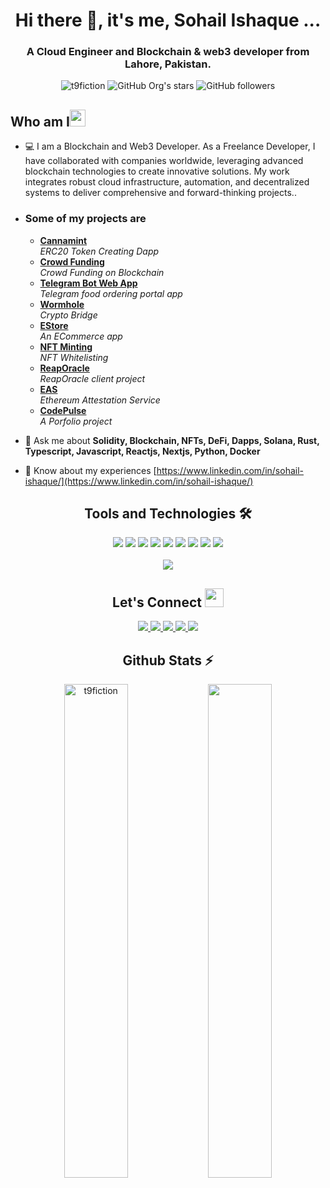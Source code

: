 <h1 align="center">Hi there 👋, it's me, Sohail Ishaque ...</h1>

<h3 align="center">A Cloud Engineer and Blockchain & web3 developer from Lahore, Pakistan.</h3>

<div align="center">
      <img src="https://komarev.com/ghpvc/?username=t9fiction&label=Profile%20views&color=0e75b6&style=flat" alt="t9fiction" />
      <img alt="GitHub Org's stars" src="https://img.shields.io/github/stars/t9fiction?style=social"> 
      <img alt="GitHub followers" src="https://img.shields.io/github/followers/t9fiction?style=social">
</div>

<h2 align="left">Who am I<img src="https://media.giphy.com/media/pDh3IDoUswmZrqdRip/giphy.gif" height="27px" width="25px"></h2>

- 💻 I am a Blockchain and Web3 Developer. As a Freelance Developer, I have collaborated with companies worldwide, leveraging advanced blockchain technologies to create innovative solutions. My work integrates robust cloud infrastructure, automation, and decentralized systems to deliver comprehensive and forward-thinking projects..

- <h3>Some of my projects are</h3>
      <ul>
        <li><a href="https://cannamint.app/"><b>Cannamint</b></a><br/><i>ERC20 Token Creating Dapp</i></li>
        <li><a href="https://crowdfunding-eight-zeta.vercel.app/"><b>Crowd Funding</b></a><br/><i>Crowd Funding on Blockchain</i></li>
        <li><a href="https://t.me/burger22zone_bot/burger"><b>Telegram Bot Web App</b></a><br/><i>Telegram food ordering portal app</i></li>
        <li><a href="https://wormhole-test.vercel.app/"><b>Wormhole</b></a><br/><i>Crypto Bridge</i></li>
        <li><a href="https://estore-five-xi.vercel.app/"><b>EStore</b></a><br/><i>An ECommerce app</i></li>
        <li><a href="https://whitelisting-app.vercel.app/"><b>NFT Minting</b></a><br/><i>NFT Whitelisting</i></li>
        <li><a href="https://reap-testapp.vercel.app/"><b>ReapOracle</b></a><br/><i>ReapOracle client project</i></li>
        <li><a href="https://webapp-six-pi.vercel.app/"><b>EAS</b></a><br/><i>Ethereum Attestation Service</i></li>
        <li><a href="https://codepulse360.vercel.app/"><b>CodePulse</b></a><br/><i>A Porfolio project</i></li>
      </ul>

- 💬 Ask me about **Solidity, Blockchain, NFTs, DeFi, Dapps, Solana, Rust, Typescript, Javascript, Reactjs, Nextjs, Python, Docker**
- 📄 Know about my experiences [https://www.linkedin.com/in/sohail-ishaque/](https://www.linkedin.com/in/sohail-ishaque/)

<h2 align="center">Tools and Technologies 🛠</h2>
<div align="center">
  <img src="https://img.shields.io/badge/Blockchain-121D33?style=for-the-badge&logo=blockchain&logoColor=white" />
  <img src="https://img.shields.io/badge/Solidity-363636?style=for-the-badge&logo=solidity&logoColor=white" />
  <img src="https://img.shields.io/badge/Rust-000000?style=for-the-badge&logo=rust&logoColor=white" />
  <img src="https://img.shields.io/badge/Docker-2496ED?style=for-the-badge&logo=docker&logoColor=white" />
  <img src="https://img.shields.io/badge/Python-3776AB?style=for-the-badge&logo=python&logoColor=white" />
  <img src="https://img.shields.io/badge/Next.js-000000?style=for-the-badge&logo=nextdotjs&logoColor=white" />
  <img src="https://img.shields.io/badge/TypeScript-007ACC?style=for-the-badge&logo=typescript&logoColor=white" />
  <img src="https://img.shields.io/badge/React-20232A?style=for-the-badge&logo=react&logoColor=61DAFB" />
  <img src="https://img.shields.io/badge/Amazon_AWS-FF9900?style=for-the-badge&logo=amazonaws&logoColor=white" />
<br>
<br>
  <img align="center" src="https://github-readme-stats.vercel.app/api/top-langs/?username=t9fiction&theme=dark&layout=compact&langs_count=20&hide_title=true"/>
</div>

<h2 align="center"> Let's Connect <img src="https://media.giphy.com/media/jOz35yxbuhvVQDKrce/giphy.gif" height="30px" width="30px"></h2>

<div align="center">
      <a href="https://www.linkedin.com/in/sohail-ishaque/">
            <img src="https://img.shields.io/badge/LinkedIn-0077B5?style=for-the-badge&logo=linkedin&logoColor=white">
      </a>
      <a href="https://www.fiverr.com/a4illusionist">
        <img src="https://img.shields.io/badge/Fiverr-1DBF73?style=for-the-badge&logo=fiverr&logoColor=white">
      </a>
      <a href="https://www.upwork.com/freelancers/~01b632a81a9fd6f2d2">
        <img src="https://img.shields.io/badge/UpWork-6FDA44?style=for-the-badge&logo=Upwork&logoColor=white">
      </a>
      <a href="https://github.com/t9fiction">
        <img src="https://img.shields.io/badge/GitHub-100000?style=for-the-badge&logo=github&logoColor=white">
      </a>
      <a href="mailto:sohail.sohailishaq@gmail.com">
        <img src="https://img.shields.io/badge/Gmail-D14836?style=for-the-badge&logo=gmail&logoColor=white">
      </a>
</div>

<!-- Github Stats Section -->
<h2 align="center">Github Stats ⚡</h2>
<p align=center>
  <div align=center>
      <img align="center" width="45%" src="https://github-readme-streak-stats.herokuapp.com/?user=t9fiction&theme=react&border=61dafb&hide_border=true" alt="t9fiction" />
      <img align="center" width="45%" src="https://github-readme-stats.vercel.app/api?username=t9fiction&show_icons=true&theme=react&border_color=61dafb&hide_border=true" />
  </div>
</p>
